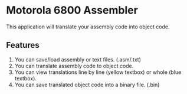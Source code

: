 # Motorola 6800 Assembler

This application will translate your assembly code into object code.

## Features

1. You can save/load assembly or text files. (.asm/.txt)
2. You can translate assembly code to object code.
3. You can view translations line by line (yellow textbox) or whole (blue textbox).
4. You can save translated object code into a binary file. (.bin)